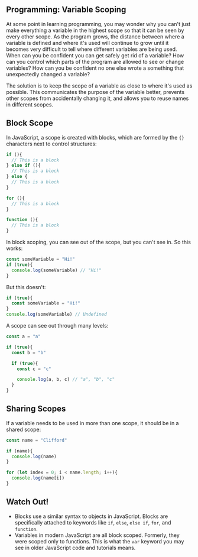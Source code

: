 ## Programming: Variable Scoping

At some point in learning programming, you may wonder why you can't just make everything a variable in the highest scope so that it can be seen by every other scope. As the program grows, the distance between where a variable is defined and where it's used will continue to grow until it becomes very difficult to tell where different variables are being used. When can you be confident you can get safely get rid of a variable? How can you control which parts of the program are allowed to see or change variables? How can you be confident no one else wrote a something that unexpectedly changed a variable?

The solution is to keep the scope of a variable as close to where it's used as possible. This communicates the purpose of the variable better, prevents other scopes from accidentally changing it, and allows you to reuse names in different scopes.

## Block Scope

In JavaScript, a scope is created with blocks, which are formed by the `{}` characters next to control structures:

```js
if (){
  // This is a block
} else if (){
  // This is a block
} else {
  // This is a block
}

for (){
  // This is a block
}

function (){
  // This is a block
}
```

In block scoping, you can see out of the scope, but you can't see in. So this works:

```js
const someVariable = "Hi!"
if (true){
  console.log(someVariable) // "Hi!"
}
```

But this doesn't:

```js
if (true){
  const someVariable = "Hi!"
}
console.log(someVariable) // Undefined
```

A scope can see out through many levels:

```js
const a = "a"

if (true){
  const b = "b"

  if (true){
    const c = "c"

    console.log(a, b, c) // "a", "b", "c"
  }
}
```

## Sharing Scopes

If a variable needs to be used in more than one scope, it should be in a shared scope:

```js
const name = "Clifford"

if (name){
  console.log(name)
}

for (let index = 0; i < name.length; i++){
  console.log(name[i])
}
```

## Watch Out!

* Blocks use a similar syntax to objects in JavaScript. Blocks are specifically attached to keywords like `if`, `else`, `else if`, `for`, and `function`.
* Variables in modern JavaScript are all block scoped. Formerly, they were scoped only to functions. This is what the `var` keyword you may see in older JavaScript code and tutorials means.
